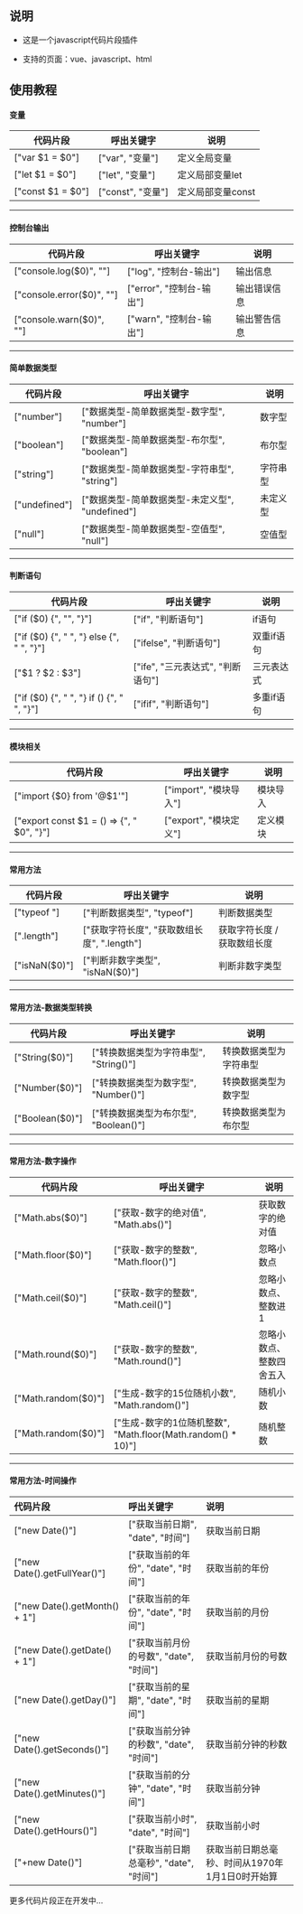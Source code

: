 ## 说明

- 这是一个javascript代码片段插件


- 支持的页面：vue、javascript、html



## 使用教程



#### 变量

| 代码片段          | 呼出关键字        | 说明              |
| ----------------- | ----------------- | ----------------- |
| ["var $1 = $0"]   | ["var", "变量"]   | 定义全局变量      |
| ["let $1 = $0"]   | ["let", "变量"]   | 定义局部变量let   |
| ["const $1 = $0"] | ["const", "变量"] | 定义局部变量const |



------



#### 控制台输出

| 代码片段                  | 呼出关键字               | 说明         |
| ------------------------- | ------------------------ | ------------ |
| ["console.log($0)", ""]   | ["log", "控制台-输出"]   | 输出信息     |
| ["console.error($0)", ""] | ["error", "控制台-输出"] | 输出错误信息 |
| ["console.warn($0)", ""]  | ["warn", "控制台-输出"]  | 输出警告信息 |



------



#### 简单数据类型

| 代码片段      | 呼出关键字                                      | 说明     |
| ------------- | ----------------------------------------------- | -------- |
| ["number"]    | ["数据类型-简单数据类型-数字型", "number"]      | 数字型   |
| ["boolean"]   | ["数据类型-简单数据类型-布尔型", "boolean"]     | 布尔型   |
| ["string"]    | ["数据类型-简单数据类型-字符串型", "string"]    | 字符串型 |
| ["undefined"] | ["数据类型-简单数据类型-未定义型", "undefined"] | 未定义型 |
| ["null"]      | ["数据类型-简单数据类型-空值型", "null"]        | 空值型   |



------



#### 判断语句

| 代码片段                                    | 呼出关键字                        | 说明       |
| ------------------------------------------- | --------------------------------- | ---------- |
| ["if ($0) {", "", "}"]                      | ["if", "判断语句"]                | if语句     |
| ["if ($0) {", "  ", "} else {", "  ", "}"]  | ["ifelse", "判断语句"]            | 双重if语句 |
| ["$1 ? $2 : $3"]                            | ["ife", "三元表达式", "判断语句"] | 三元表达式 |
| ["if ($0) {", "  ", "} if () {", "  ", "}"] | ["ifif", "判断语句"]              | 多重if语句 |



------



#### 模块相关

| 代码片段                                   | 呼出关键字             | 说明     |
| ------------------------------------------ | ---------------------- | -------- |
| ["import {$0} from '@$1'"]                 | ["import", "模块导入"] | 模块导入 |
| ["export const $1 = () => {", "  $0", "}"] | ["export", "模块定义"] | 定义模块 |



------



#### 常用方法

| 代码片段      | 呼出关键字                                  | 说明                        |
| ------------- | ------------------------------------------- | --------------------------- |
| ["typeof "]   | ["判断数据类型", "typeof"]                  | 判断数据类型                |
| [".length"]   | ["获取字符长度", "获取数组长度", ".length"] | 获取字符长度 / 获取数组长度 |
| ["isNaN($0)"] | ["判断非数字类型", "isNaN($0)"]             | 判断非数字类型              |



------



#### 常用方法-数据类型转换

| 代码片段        | 呼出关键字                             | 说明                   |
| --------------- | -------------------------------------- | ---------------------- |
| ["String($0)"]  | ["转换数据类型为字符串型", "String()"] | 转换数据类型为字符串型 |
| ["Number($0)"]  | ["转换数据类型为数字型", "Number()"]   | 转换数据类型为数字型   |
| ["Boolean($0)"] | ["转换数据类型为布尔型", "Boolean()"]  | 转换数据类型为布尔型   |



------



#### 常用方法-数字操作

| 代码片段            | 呼出关键字                                                   | 说明                     |
| ------------------- | ------------------------------------------------------------ | ------------------------ |
| ["Math.abs($0)"]    | ["获取-数字的绝对值", "Math.abs()"]                          | 获取数字的绝对值         |
| ["Math.floor($0)"]  | ["获取-数字的整数", "Math.floor()"]                          | 忽略小数点               |
| ["Math.ceil($0)"]   | ["获取-数字的整数", "Math.ceil()"]                           | 忽略小数点、整数进1      |
| ["Math.round($0)"]  | ["获取-数字的整数", "Math.round()"]                          | 忽略小数点、整数四舍五入 |
| ["Math.random($0)"] | ["生成-数字的15位随机小数", "Math.random()"]                 | 随机小数                 |
| ["Math.random($0)"] | ["生成-数字的1位随机整数", "Math.floor(Math.random() * 10)"] | 随机整数                 |



------



#### 常用方法-时间操作

| 代码片段                      | 呼出关键字                             | 说明                                            |
| :---------------------------- | :------------------------------------- | :---------------------------------------------- |
| ["new Date()"]                | ["获取当前日期", "date", "时间"]       | 获取当前日期                                    |
| ["new Date().getFullYear()"]  | ["获取当前的年份", "date", "时间"]     | 获取当前的年份                                  |
| ["new Date().getMonth() + 1"] | ["获取当前的年份", "date", "时间"]     | 获取当前的月份                                  |
| ["new Date().getDate() + 1"]  | ["获取当前月份的号数", "date", "时间"] | 获取当前月份的号数                              |
| ["new Date().getDay()"]       | ["获取当前的星期", "date", "时间"]     | 获取当前的星期                                  |
| ["new Date().getSeconds()"]   | ["获取当前分钟的秒数", "date", "时间"] | 获取当前分钟的秒数                              |
| ["new Date().getMinutes()"]   | ["获取当前的分钟", "date", "时间"]     | 获取当前分钟                                    |
| ["new Date().getHours()"]     | ["获取当前小时", "date", "时间"]       | 获取当前小时                                    |
| ["+new Date()"]               | ["获取当前日期总毫秒", "date", "时间"] | 获取当前日期总毫秒、时间从1970年1月1日0时开始算 |

更多代码片段正在开发中...